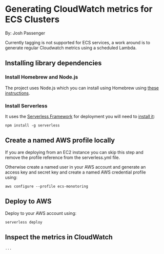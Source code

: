 # Generating CloudWatch metrics for ECS Clusters

By: Josh Passenger

Currently tagging is not supported for ECS services, a work around is to generate regular Cloudwatch metrics using a scheduled Lambda.

## Installing library dependencies

### Install Homebrew and Node.js

The project uses Node.js which you can install using Homebrew using [these instructions](https://www.dyclassroom.com/howto-mac/how-to-install-nodejs-and-npm-on-mac-using-homebrew). 

### Install Serverless

It uses the [Serverless Framework](https://serverless.com/) for deployment you will need to [install it](https://serverless.com/framework/docs/providers/aws/guide/installation/):

	npm install -g serverless

## Create a named AWS profile locally

If you are deploying from an EC2 instance you can skip this step and remove the profile reference from the serverless.yml file.

Otherwise create a named user in your AWS account and generate an access key and secret key and create a named AWS credential profile using:

	aws configure --profile ecs-monotoring
	
## Deploy to AWS

Deploy to your AWS account using:

	serverless deploy
	
## Inspect the metrics in CloudWatch

	...